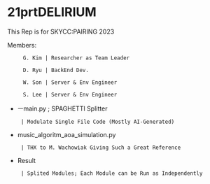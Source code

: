 # 21prtDELIRIUM
 This Rep is for SKYCC:PAIRING 2023
 
 Members:
 
		 G. Kim | Researcher as Team Leader
 
		 D. Ryu | BackEnd Dev.
 
		 W. Son | Server & Env Engineer
 
		 S. Lee | Server & Env Engineer
 


 - ㅡmain.py ; SPAGHETTI Splitter
	
		| Modulate Single File Code (Mostly AI-Generated)
	
 - music_algoritm_aoa_simulation.py

		| THX to M. Wachowiak Giving Such a Great Reference

 - Result
	
		| Splited Modules; Each Module can be Run as Independently
